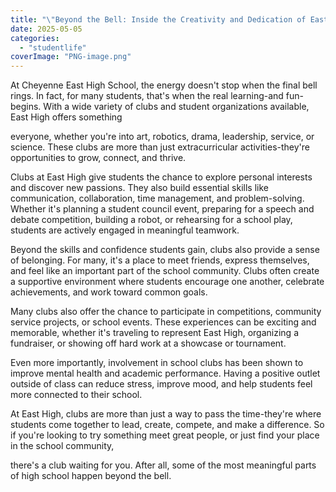 ```yaml
---
title: "\"Beyond the Bell: Inside the Creativity and Dedication of East High's Clubs\""
date: 2025-05-05
categories: 
  - "studentlife"
coverImage: "PNG-image.png"
---
```


At Cheyenne East High School, the energy doesn't stop when the final bell rings. In fact, for many students, that's when the real learning-and fun-begins. With a wide variety of clubs and student organizations available, East High offers something

everyone, whether you're into art, robotics, drama, leadership, service, or science. These clubs are more than just extracurricular activities-they're opportunities to grow, connect, and thrive.

Clubs at East High give students the chance to explore personal interests and discover new passions. They also build essential skills like communication, collaboration, time management, and problem-solving. Whether it's planning a student council event, preparing for a speech and debate competition, building a robot, or rehearsing for a school play, students are actively engaged in meaningful teamwork.

Beyond the skills and confidence students gain, clubs also provide a sense of belonging. For many, it's a place to meet friends, express themselves, and feel like an important part of the school community. Clubs often create a supportive environment where students encourage one another, celebrate achievements, and work toward common goals.

Many clubs also offer the chance to participate in competitions, community service projects, or school events. These experiences can be exciting and memorable, whether it's traveling to represent East High, organizing a fundraiser, or showing off hard work at a showcase or tournament.

Even more importantly, involvement in school clubs has been shown to improve mental health and academic performance. Having a positive outlet outside of class can reduce stress, improve mood, and help students feel more connected to their school.

At East High, clubs are more than just a way to pass the time-they're where students come together to lead, create, compete, and make a difference. So if you're looking to try something meet great people, or just find your place in the school community,

there's a club waiting for you. After all, some of the most meaningful parts of high school happen beyond the bell.
